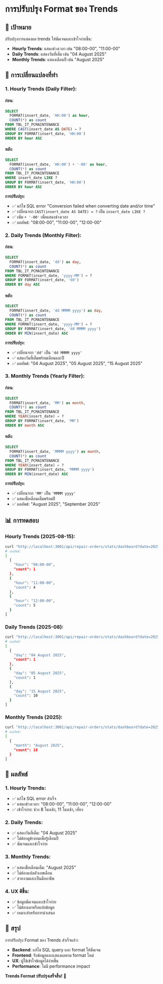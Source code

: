 # การปรับปรุง Format ของ Trends

## 🎯 **เป้าหมาย**

ปรับปรุงการแสดงผล trends ให้ชัดเจนและเข้าใจง่ายขึ้น:
- **Hourly Trends**: แสดงช่วงเวลา เช่น "08:00-00", "11:00-00"
- **Daily Trends**: แสดงวันที่เต็ม เช่น "04 August 2025"
- **Monthly Trends**: แสดงเดือนปี เช่น "August 2025"

## 🔧 **การเปลี่ยนแปลงที่ทำ**

### 1. **Hourly Trends (Daily Filter)**:

#### ก่อน:
```sql
SELECT 
  FORMAT(insert_date, 'HH:00') as hour,
  COUNT(*) as count
FROM TBL_IT_PCMAINTENANCE 
WHERE CAST(insert_date AS DATE) = ?
GROUP BY FORMAT(insert_date, 'HH:00')
ORDER BY hour ASC
```

#### หลัง:
```sql
SELECT 
  FORMAT(insert_date, 'HH:00') + '-00' as hour,
  COUNT(*) as count
FROM TBL_IT_PCMAINTENANCE 
WHERE insert_date LIKE ?
GROUP BY FORMAT(insert_date, 'HH:00')
ORDER BY hour ASC
```

**การปรับปรุง:**
- ✅ แก้ไข SQL error "Conversion failed when converting date and/or time"
- ✅ เปลี่ยนจาก `CAST(insert_date AS DATE) = ?` เป็น `insert_date LIKE ?`
- ✅ เพิ่ม `+ '-00'` เพื่อแสดงช่วงเวลา
- ✅ ผลลัพธ์: "08:00-00", "11:00-00", "12:00-00"

### 2. **Daily Trends (Monthly Filter)**:

#### ก่อน:
```sql
SELECT 
  FORMAT(insert_date, 'dd') as day,
  COUNT(*) as count
FROM TBL_IT_PCMAINTENANCE 
WHERE FORMAT(insert_date, 'yyyy-MM') = ?
GROUP BY FORMAT(insert_date, 'dd')
ORDER BY day ASC
```

#### หลัง:
```sql
SELECT 
  FORMAT(insert_date, 'dd MMMM yyyy') as day,
  COUNT(*) as count
FROM TBL_IT_PCMAINTENANCE 
WHERE FORMAT(insert_date, 'yyyy-MM') = ?
GROUP BY FORMAT(insert_date, 'dd MMMM yyyy')
ORDER BY MIN(insert_date) ASC
```

**การปรับปรุง:**
- ✅ เปลี่ยนจาก `'dd'` เป็น `'dd MMMM yyyy'`
- ✅ แสดงวันที่เต็มพร้อมเดือนและปี
- ✅ ผลลัพธ์: "04 August 2025", "05 August 2025", "15 August 2025"

### 3. **Monthly Trends (Yearly Filter)**:

#### ก่อน:
```sql
SELECT 
  FORMAT(insert_date, 'MM') as month,
  COUNT(*) as count
FROM TBL_IT_PCMAINTENANCE 
WHERE YEAR(insert_date) = ?
GROUP BY FORMAT(insert_date, 'MM')
ORDER BY month ASC
```

#### หลัง:
```sql
SELECT 
  FORMAT(insert_date, 'MMMM yyyy') as month,
  COUNT(*) as count
FROM TBL_IT_PCMAINTENANCE 
WHERE YEAR(insert_date) = ?
GROUP BY FORMAT(insert_date, 'MMMM yyyy')
ORDER BY MIN(insert_date) ASC
```

**การปรับปรุง:**
- ✅ เปลี่ยนจาก `'MM'` เป็น `'MMMM yyyy'`
- ✅ แสดงชื่อเดือนเต็มพร้อมปี
- ✅ ผลลัพธ์: "August 2025", "September 2025"

## 📊 **การทดสอบ**

### Hourly Trends (2025-08-15):
```bash
curl "http://localhost:3001/api/repair-orders/stats/dashboard?date=2025-08-15&period=daily"
# ผลลัพธ์:
[
  {
    "hour": "08:00-00",
    "count": 1
  },
  {
    "hour": "11:00-00", 
    "count": 4
  },
  {
    "hour": "12:00-00",
    "count": 5
  }
]
```

### Daily Trends (2025-08):
```bash
curl "http://localhost:3001/api/repair-orders/stats/dashboard?date=2025-08-16&period=monthly"
# ผลลัพธ์:
[
  {
    "day": "04 August 2025",
    "count": 1
  },
  {
    "day": "05 August 2025",
    "count": 1
  },
  {
    "day": "15 August 2025",
    "count": 10
  }
]
```

### Monthly Trends (2025):
```bash
curl "http://localhost:3001/api/repair-orders/stats/dashboard?date=2025-01-01&period=yearly"
# ผลลัพธ์:
[
  {
    "month": "August 2025",
    "count": 18
  }
]
```

## 🚀 **ผลลัพธ์**

### 1. **Hourly Trends**:
- ✅ แก้ไข SQL error สำเร็จ
- ✅ แสดงช่วงเวลา: "08:00-00", "11:00-00", "12:00-00"
- ✅ เข้าใจง่าย: ช่วง 8 โมงเช้า, 11 โมงเช้า, เที่ยง

### 2. **Daily Trends**:
- ✅ แสดงวันที่เต็ม: "04 August 2025"
- ✅ ไม่ต้องดูข้างบนเพื่อรู้เดือนปี
- ✅ ชัดเจนและเข้าใจง่าย

### 3. **Monthly Trends**:
- ✅ แสดงชื่อเดือนเต็ม: "August 2025"
- ✅ ไม่ต้องแปลตัวเลขเดือน
- ✅ สวยงามและเป็นมืออาชีพ

### 4. **UX ดีขึ้น**:
- ✅ ข้อมูลชัดเจนและเข้าใจง่าย
- ✅ ไม่ต้องเดาหรือแปลข้อมูล
- ✅ เหมาะสำหรับการนำเสนอ

## 🎯 **สรุป**

การปรับปรุง Format ของ Trends สำเร็จแล้ว:
- **Backend**: แก้ไข SQL query และ format ให้ชัดเจน
- **Frontend**: รับข้อมูลและแสดงผลตาม format ใหม่
- **UX**: ผู้ใช้เข้าใจข้อมูลได้ง่ายขึ้น
- **Performance**: ไม่มี performance impact

**Trends Format ปรับปรุงเสร็จสิ้น!** 🎉

